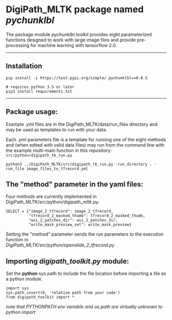 # DigiPath_MLTK package named *pychunklbl*
The package module _*pychunklbl.toolkit*_ provides eight parameterized functions designed to work with large image files and provide pre-processing for machine learning with tensorflow 2.0.

****
## Installation
```
pip install -i https://test.pypi.org/simple/ pychunklbl==0.0.5

# requires python 3.5 or later
pip3 install requirements.txt
```
****
## Package usage:
Example *.yml* files are in the DigiPath_MLTK/data/run_files directory and may be used as templates to run with your data.

Each *.yml* parameters file is a template for running one of the eight methods and (when edited with valid data files) may run from the command line with the example multi-main function in this repository:
`src/python/digipath_tk_run.py`
```
python3 ../DigiPath_MLTK/src/digipath_tk_run.py -run_directory . -run_file image_files_to_tfrecord.yml
```

## The "method" parameter in the yaml files:
Four methods are currently implemented in DigiPath_MLTK/src/python/digipath_mltk.py. <br>
```
SELECT = {"image_2_tfrecord": image_2_tfrecord,
          "tfrecord_2_masked_thumb": tfrecord_2_masked_thumb,
          "wsi_2_patches_dir": wsi_2_patches_dir,
          "write_mask_preview_set": write_mask_preview}
```
Setting the "method" parameter sends the run parameters to the execution function in <br>
  _DigiPath_MLTK/src/python/openslide_2_tfrecord.py_ <br>

## Importing _digipath_toolkit.py_ module:
Set the __python__ sys path to include the file location before importing a file as a python module. <br>
```
import sys
sys.path.insert(0, 'relative path from your code')
from digipath_toolkit import *
```
_note that PYTHONPATH env variable and os.path are virtually unknown to python import_
